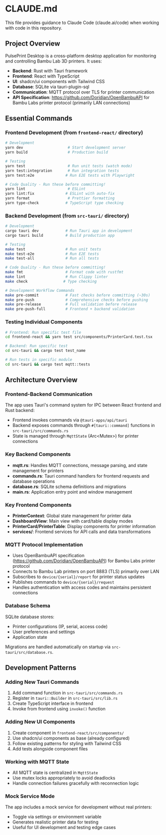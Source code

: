 # CLAUDE.md

This file provides guidance to Claude Code (claude.ai/code) when working with code in this repository.

## Project Overview

PulsePrint Desktop is a cross-platform desktop application for monitoring and controlling Bambu Lab 3D printers. It uses:
- **Backend**: Rust with Tauri framework
- **Frontend**: React with TypeScript
- **UI**: shadcn/ui components with Tailwind CSS
- **Database**: SQLite via tauri-plugin-sql
- **Communication**: MQTT protocol over TLS for printer communication
- **API Specification**: https://github.com/Doridian/OpenBambuAPI for Bambu Labs printer protocol (primarily LAN connections)

## Essential Commands

### Frontend Development (from `frontend-react/` directory)
```bash
# Development
yarn dev                    # Start development server
yarn build                  # Production build

# Testing
yarn test                   # Run unit tests (watch mode)
yarn test:integration       # Run integration tests
yarn test:e2e              # Run E2E tests with Playwright

# Code Quality - Run these before committing!
yarn lint                   # ESLint
yarn lint:fix              # ESLint with auto-fix
yarn format                 # Prettier formatting
yarn type-check            # TypeScript type checking
```

### Backend Development (from `src-tauri/` directory)
```bash
# Development
cargo tauri dev            # Run Tauri app in development
cargo tauri build          # Build production app

# Testing
make test                  # Run unit tests
make test-e2e              # Run E2E tests
make test-all              # Run all tests

# Code Quality - Run these before committing!
make fmt                   # Format code with rustfmt
make lint                  # Run Clippy linter
make check                # Type checking

# Development Workflow Commands
make pre-commit            # Fast checks before committing (~30s)
make pre-push              # Comprehensive checks before pushing
make pre-release           # Full validation before release
make pre-push-full         # Frontend + backend validation
```

### Testing Individual Components
```bash
# Frontend: Run specific test file
cd frontend-react && yarn test src/components/PrinterCard.test.tsx

# Backend: Run specific test
cd src-tauri && cargo test test_name

# Run tests in specific module
cd src-tauri && cargo test mqtt::tests
```

## Architecture Overview

### Frontend-Backend Communication
The app uses Tauri's command system for IPC between React frontend and Rust backend:
- Frontend invokes commands via `@tauri-apps/api/tauri`
- Backend exposes commands through `#[tauri::command]` functions in `src-tauri/src/commands.rs`
- State is managed through `MqttState` (Arc<Mutex<HashMap>>) for printer connections

### Key Backend Components
- **mqtt.rs**: Handles MQTT connections, message parsing, and state management for printers
- **commands.rs**: Tauri command handlers for frontend requests and database operations
- **database.rs**: SQLite schema definitions and migrations
- **main.rs**: Application entry point and window management

### Key Frontend Components
- **PrinterContext**: Global state management for printer data
- **DashboardView**: Main view with card/table display modes
- **PrinterCard/PrinterTable**: Display components for printer information
- **services/**: Frontend services for API calls and data transformations

### MQTT Protocol Implementation
- Uses OpenBambuAPI specification (https://github.com/Doridian/OpenBambuAPI) for Bambu Labs printer protocol
- Connects to Bambu Lab printers on port 8883 (TLS) primarily over LAN
- Subscribes to `device/{serial}/report` for printer status updates
- Publishes commands to `device/{serial}/request`
- Handles authentication with access codes and maintains persistent connections

### Database Schema
SQLite database stores:
- Printer configurations (IP, serial, access code)
- User preferences and settings
- Application state

Migrations are handled automatically on startup via `src-tauri/src/database.rs`.

## Development Patterns

### Adding New Tauri Commands
1. Add command function in `src-tauri/src/commands.rs`
2. Register in `tauri::Builder` in `src-tauri/src/lib.rs`
3. Create TypeScript interface in frontend
4. Invoke from frontend using `invoke()` function

### Adding New UI Components
1. Create component in `frontend-react/src/components/`
2. Use shadcn/ui components as base (already configured)
3. Follow existing patterns for styling with Tailwind CSS
4. Add tests alongside component files

### Working with MQTT State
- All MQTT state is centralized in `MqttState`
- Use mutex locks appropriately to avoid deadlocks
- Handle connection failures gracefully with reconnection logic

### Mock Service Mode
The app includes a mock service for development without real printers:
- Toggle via settings or environment variable
- Generates realistic printer data for testing
- Useful for UI development and testing edge cases